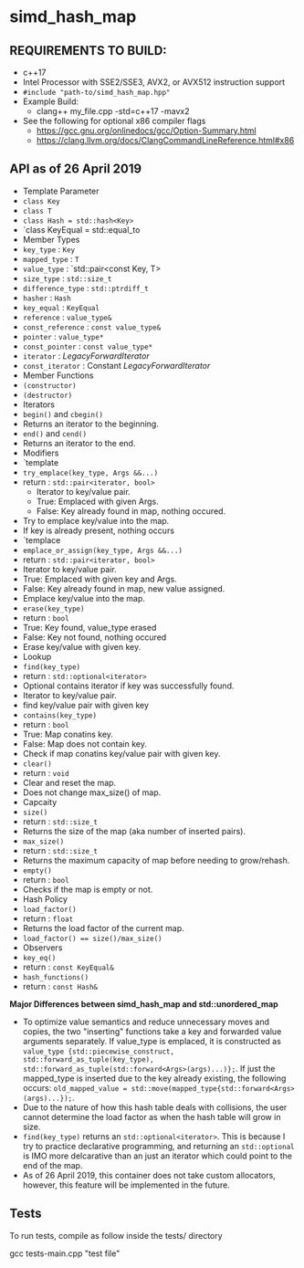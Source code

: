 # simd_hash_map

## REQUIREMENTS TO BUILD: ##
* c++17
* Intel Processor with SSE2/SSE3, AVX2, or AVX512 instruction support
* `#include "path-to/simd_hash_map.hpp"`
* Example Build:
  * clang++ my_file.cpp -std=c++17 -mavx2
* See the following for optional x86 compiler flags
  * <https://gcc.gnu.org/onlinedocs/gcc/Option-Summary.html>
  * <https://clang.llvm.org/docs/ClangCommandLineReference.html#x86>

## API as of 26 April 2019 ##
* Template Parameter
 * `class Key`
 * `class T`
 * `class Hash = std::hash<Key>`
 * `class KeyEqual = std::equal_to<Key>
* Member Types
 * `key_type`        : `Key`
 * `mapped_type`     : `T`
 * `value_type`      : `std::pair<const Key, T>
 * `size_type`       : `std::size_t`
 * `difference_type` : `std::ptrdiff_t`
 * `hasher`          : `Hash`
 * `key_equal`       : `KeyEqual`
 * `reference`       : `value_type&`
 * `const_reference` : `const value_type&`
 * `pointer`         : `value_type*`
 * `const_pointer`   : `const value_type*`
 * `iterator`        : _LegacyForwardIterator_
 * `const_iterator`  : Constant _LegacyForwardIterator_
* Member Functions
 * `(constructor)`
 * `(destructor)`
* Iterators
 * `begin()` and `cbegin()`
  * Returns an iterator to the beginning.
 * `end()` and `cend()`
  * Returns an iterator to the end.
* Modifiers
 * `template<typename Args...>
 * `try_emplace(key_type, Args &&...)`
  * return : `std::pair<iterator, bool>`
    * Iterator to key/value pair.
    * True: Emplaced with given Args.
    * False: Key already found in map, nothing occured.
   * Try to emplace key/value into the map.
   * If key is already present, nothing occurs
 * `templace<typename Args...>
 * `emplace_or_assign(key_type, Args &&...)`
  * return : `std::pair<iterator, bool>`
   * Iterator to key/value pair.
   * True: Emplaced with given key and Args.
   * False: Key already found in map, new value assigned.
  * Emplace key/value into the map.
 * `erase(key_type)`
  * return : `bool`
   * True: Key found, value_type erased
   * False: Key not found, nothing occured
  * Erase key/value with given key.
* Lookup
 * `find(key_type)`
  * return : `std::optional<iterator>`
   * Optional contains iterator if key was successfully found.
   * Iterator to key/value pair.
  * find key/value pair with given key
 * `contains(key_type)`
  * return : `bool`
   * True: Map conatins key.
   * False: Map does not contain key.
  * Check if map conatins key/value pair with given key.
 * `clear()`
  * return : `void`
  * Clear and reset the map.
  * Does not change max_size() of map.
* Capcaity
 * `size()`
  * return : `std::size_t`
  * Returns the size of the map (aka number of inserted pairs).
 * `max_size()`
  * return : `std::size_t`
  * Returns the maximum capacity of map before needing to grow/rehash.
 * `empty()`
  * return : `bool`
  * Checks if the map is empty or not.
* Hash Policy
 * `load_factor()`
  * return : `float`
  * Returns the load factor of the current map.
  * `load_factor() == size()/max_size()`
* Observers
 * `key_eq()`
  * return : `const KeyEqual&`
 * `hash_functions()`
  * return : `const Hash&`

__Major Differences between simd_hash_map and std::unordered_map__
* To optimize value semantics and reduce unnecessary moves and copies, the two "inserting" functions take a key and forwarded value arguments separately. If value_type is emplaced, it is constructed as `value_type {std::piecewise_construct, std::forward_as_tuple(key_type), std::forward_as_tuple(std::forward<Args>(args)...)};`. If just the mapped_type is inserted due to the key already existing, the following occurs: `old_mapped_value = std::move(mapped_type{std::forward<Args>(args)...});`.
* Due to the nature of how this hash table deals with collisions, the user cannot determine the load factor as when the hash table will grow in size. 
* `find(key_type)` returns an `std::optional<iterator>`. This is because I try to practice declarative programming, and returning an `std::optional` is IMO more delcarative than an just an iterator which could point to the end of the map.
* As of 26 April 2019, this container does not take custom allocators, however, this feature will be implemented in the future.


## Tests ##
To run tests, compile as follow inside the tests/ directory

gcc tests-main.cpp "test file"

